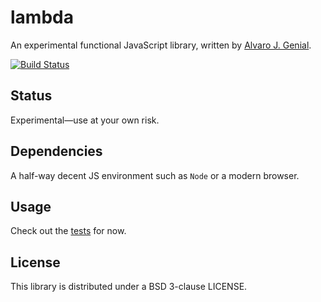 lambda
======

An experimental functional JavaScript library, written by [Alvaro J. Genial](http://alva.ro).

[![Build Status](https://travis-ci.org/ajg/lambda.png?branch=master)](https://travis-ci.org/ajg/lambda)

Status
------

Experimental—use at your own risk.

Dependencies
------------

A half-way decent JS environment such as `Node` or a modern browser.

Usage
-----

Check out the [tests](./tests.js) for now.

License
-------

This library is distributed under a BSD 3-clause LICENSE.
